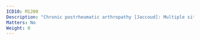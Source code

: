 ```yaml
---
ICD10: M1200
Description: "Chronic postrheumatic arthropathy [Jaccoud]: Multiple sites"
Matters: No
Weight: 0
---
```


